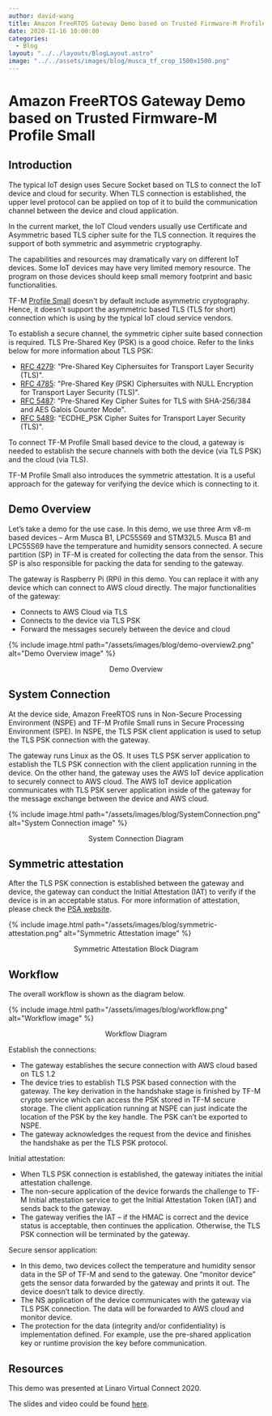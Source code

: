 ```yaml
---
author: david-wang
title: Amazon FreeRTOS Gateway Demo based on Trusted Firmware-M Profile Small
date: 2020-11-16 10:00:00
categories:
  - Blog
layout: "../../layouts/BlogLayout.astro"
image: "../../assets/images/blog/musca_tf_crop_1500x1500.png"
---
```


# **Amazon FreeRTOS Gateway Demo based on Trusted Firmware-M Profile Small**

## Introduction

The typical IoT design uses Secure Socket based on TLS to connect the IoT device and cloud for security. When TLS connection is established, the upper level protocol can be applied on top of it to build the communication channel between the device and cloud application.

In the current market, the IoT Cloud venders usually use Certificate and Asymmetric based TLS cipher suite for the TLS connection. It requires the support of both symmetric and asymmetric cryptography.

The capabilities and resources may dramatically vary on different IoT devices. Some IoT devices may have very limited memory resource. The program on those devices should keep small memory footprint and basic functionalities.

TF-M [Profile Small](https://tf-m-user-guide.trustedfirmware.org/configuration/profiles/tfm_profile_small.html) doesn't by default include asymmetric cryptography. Hence, it doesn't support the asymmetric based TLS (TLS for short) connection which is using by the typical IoT cloud service vendors.

To establish a secure channel, the symmetric cipher suite based connection is required. TLS Pre-Shared Key (PSK) is a good choice. Refer to the links below for more information about TLS PSK:

- [RFC 4279](https://tools.ietf.org/html/rfc4279): "Pre-Shared Key Ciphersuites for Transport Layer Security (TLS)".
- [RFC 4785](https://tools.ietf.org/html/rfc4785): "Pre-Shared Key (PSK) Ciphersuites with NULL Encryption for Transport Layer Security (TLS)".
- [RFC 5487](https://tools.ietf.org/html/rfc5487): "Pre-Shared Key Cipher Suites for TLS with SHA-256/384 and AES Galois Counter Mode".
- [RFC 5489](https://tools.ietf.org/html/rfc5489): "ECDHE_PSK Cipher Suites for Transport Layer Security (TLS)".

To connect TF-M Profile Small based device to the cloud, a gateway is needed to establish the secure channels with both the device (via TLS PSK) and the cloud (via TLS).

TF-M Profile Small also introduces the symmetric attestation. It is a useful approach for the gateway for verifying the device which is connecting to it.

## Demo Overview

Let’s take a demo for the use case. In this demo, we use three Arm v8-m based devices – Arm Musca B1, LPC55S69 and STM32L5. Musca B1 and LPC55S69 have the temperature and humidity sensors connected. A secure partition (SP) in TF-M is created for collecting the data from the sensor. This SP is also responsible for packing the data for sending to the gateway.

The gateway is Raspberry Pi (RPi) in this demo. You can replace it with any device which can connect to AWS cloud directly. The major functionalities of the gateway:

- Connects to AWS Cloud via TLS
- Connects to the device via TLS PSK
- Forward the messages securely between the device and cloud

{% include image.html path="/assets/images/blog/demo-overview2.png" alt="Demo Overview image" %}

<div align="center">Demo Overview</div>

## System Connection

At the device side, Amazon FreeRTOS runs in Non-Secure Processing Environment (NSPE) and TF-M Profile Small runs in Secure Processing Environment (SPE). In NSPE, the TLS PSK client application is used to setup the TLS PSK connection with the gateway.

The gateway runs Linux as the OS. It uses TLS PSK server application to establish the TLS PSK connection with the client application running in the device. On the other hand, the gateway uses the AWS IoT device application to securely connect to AWS cloud. The AWS IoT device application communicates with TLS PSK server application inside of the gateway for the message exchange between the device and AWS cloud.

{% include image.html path="/assets/images/blog/SystemConnection.png" alt="System Connection image" %}

<div align="center">System Connection Diagram</div>

## Symmetric attestation

After the TLS PSK connection is established between the gateway and device, the gateway can conduct the Initial Attestation (IAT) to verify if the device is in an acceptable status. For more information of attestation, please check the [PSA website](https://developer.arm.com/architectures/security-architectures/platform-security-architecture).

{% include image.html path="/assets/images/blog/symmetric-attestation.png" alt="Symmetric Attestation image" %}

<div align="center">Symmetric Attestation Block Diagram</div>

## Workflow

The overall workflow is shown as the diagram below.

{% include image.html path="/assets/images/blog/workflow.png" alt="Workflow image" %}

<div align="center">Workflow Diagram</div>

Establish the connections:

- The gateway establishes the secure connection with AWS cloud based on TLS 1.2
- The device tries to establish TLS PSK based connection with the gateway. The key derivation in the handshake stage is finished by TF-M crypto service which can access the PSK stored in TF-M secure storage. The client application running at NSPE can just indicate the location of the PSK by the key handle. The PSK can’t be exported to NSPE.
- The gateway acknowledges the request from the device and finishes the handshake as per the TLS PSK protocol.

Initial attestation:

- When TLS PSK connection is established, the gateway initiates the initial attestation challenge.
- The non-secure application of the device forwards the challenge to TF-M Initial attestation service to get the Initial Attestation Token (IAT) and sends back to the gateway.
- The gateway verifies the IAT – if the HMAC is correct and the device status is acceptable, then continues the application. Otherwise, the TLS PSK connection will be terminated by the gateway.

Secure sensor application:

- In this demo, two devices collect the temperature and humidity sensor data in the SP of TF-M and send to the gateway. One “monitor device” gets the sensor data forwarded by the gateway and prints it out. The device doesn’t talk to device directly.
- The NS application of the device communicates with the gateway via TLS PSK connection. The data will be forwarded to AWS cloud and monitor device.
- The protection for the data (integrity and/or confidentiality) is implementation defined. For example, use the pre-shared application key or runtime provision the key before communication.

## Resources

This demo was presented at Linaro Virtual Connect 2020.

The slides and video could be found [here](https://connect.linaro.org/resources/lvc20/lvc20-213/).
